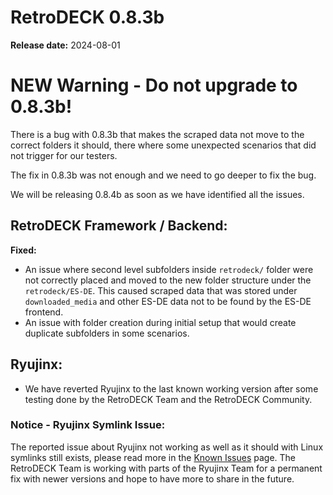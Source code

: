 # RetroDECK 0.8.3b

**Release date:** 2024-08-01

# NEW Warning - Do not upgrade to 0.8.3b!

There is a bug with 0.8.3b that makes the scraped data not move to the correct folders it should, there where some unexpected scenarios that did not trigger for our testers.

The fix in 0.8.3b was not enough and we need to go deeper to fix the bug.

We will be releasing 0.8.4b as soon as we have identified all the issues.

##  RetroDECK Framework / Backend:

**Fixed:**

- An issue where second level subfolders inside `retrodeck/` folder were not correctly placed and moved to the new folder structure under the `retrodeck/ES-DE`. This caused scraped data that was stored under `downloaded_media` and other ES-DE data not to be found by the ES-DE frontend.
- An issue with folder creation during initial setup that would create duplicate subfolders in some scenarios.

## Ryujinx:

- We have reverted Ryujinx to the last known working version after some testing done by the RetroDECK Team and the RetroDECK Community.

### Notice - Ryujinx Symlink Issue:

The reported issue about Ryujinx not working as well as it should with Linux symlinks still exists, please read more in the [Known Issues](../../wiki_bugs/known-issues.md) page. The RetroDECK Team is working with parts of the Ryujinx Team for a permanent fix with newer versions and hope to have more to share in the future.

